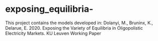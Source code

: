 # exposing_equilibria-
This project contains the models developed in: Dolanyi, M., Bruninx, K., Delarue, E. 2020. Exposing the Variety of Equilibria in Oligopolistic Electricity Markets. KU Leuven Working Paper
